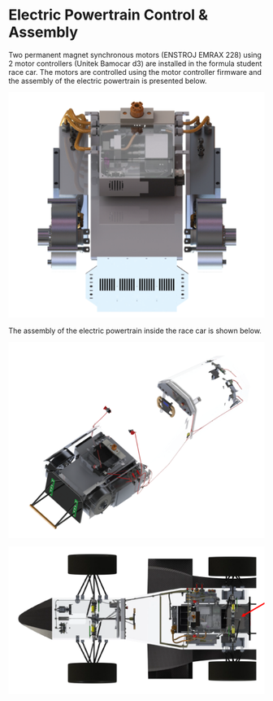 # Electric Powertrain Control & Assembly

Two permanent magnet synchronous motors (ENSTROJ EMRAX 228) using 2 motor controllers (Unitek Bamocar d3) are installed in the formula student race car. The motors are controlled using the motor controller firmware and the assembly of the electric powertrain is presented below.

<p align="center">
  <img src="Figures/powertrain.png" alt="drawing" width="650"/>
</p>

The assembly of the electric powertrain inside the race car is shown below.

![photo](Figures/powertrain2.png)

![photo](Figures/powertrain1.png)

